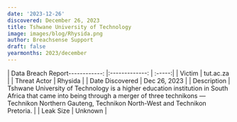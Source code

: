 ```yaml
---
date: '2023-12-26'
discovered: December 26, 2023
title: Tshwane University of Technology
image: images/blog/Rhysida.png
author: Breachsense Support
draft: false
yearmonths: 2023/december
---
```


| Data Breach Report------------:     |:-------------:    | :-----:|
| Victim      | tut.ac.za      | 
| Threat Actor      | Rhysida      | 
| Date Discovered      | Dec 26, 2023      | 
| Description      | Tshwane University of Technology is a higher education institution in South Africa that came into being through a merger of three technikons — Technikon Northern Gauteng, Technikon North-West and Technikon Pretoria.      | 
| Leak Size      | Unknown      | 

